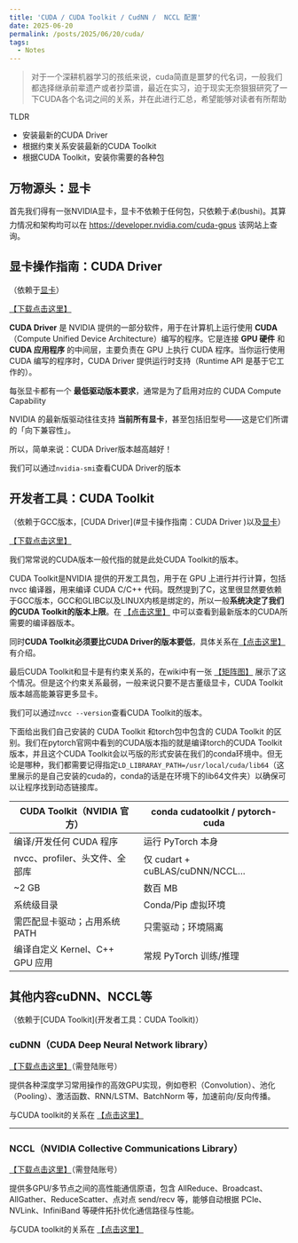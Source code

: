 ```yaml
---
title: 'CUDA / CUDA Toolkit / CudNN /  NCCL 配置'
date: 2025-06-20
permalink: /posts/2025/06/20/cuda/
tags:
  - Notes
---
```


> 对于一个深耕机器学习的孩纸来说，cuda简直是噩梦的代名词，一般我们都选择继承前辈遗产或者抄菜谱，最近在实习，迫于现实无奈狠狠研究了一下CUDA各个名词之间的关系，并在此进行汇总，希望能够对读者有所帮助

TLDR

* 安装最新的CUDA Driver
* 根据约束关系安装最新的CUDA Toolkit
* 根据CUDA Toolkit，安装你需要的各种包

## 万物源头：显卡

首先我们得有一张NVIDIA显卡，显卡不依赖于任何包，只依赖于💰(bushi)。其算力情况和架构均可以在 https://developer.nvidia.com/cuda-gpus 该网站上查询。

## 显卡操作指南：CUDA Driver 

（依赖于[显卡](#万物源头：显卡)）

[【下载点击这里】](https://www.nvidia.com/en-us/drivers/unix/)

**CUDA Driver** 是 NVIDIA 提供的一部分软件，用于在计算机上运行使用 **CUDA**（Compute Unified Device Architecture）编写的程序。它是连接 **GPU 硬件** 和 **CUDA 应用程序** 的中间层，主要负责在 GPU 上执行 CUDA 程序。当你运行使用 CUDA 编写的程序时，CUDA Driver 提供运行时支持（Runtime API 是基于它工作的）。

每张显卡都有一个 **最低驱动版本要求**，通常是为了启用对应的 CUDA Compute Capability 

NVIDIA 的最新版驱动往往支持 **当前所有显卡**，甚至包括旧型号――这是它们所谓的「向下兼容性」。

所以，简单来说：CUDA Driver版本越高越好！

我们可以通过`nvidia-smi`查看CUDA Driver的版本

## 开发者工具：CUDA Toolkit

（依赖于GCC版本，[CUDA Driver](#显卡操作指南：CUDA Driver )以及[显卡](#万物源头：显卡)） 

[【下载点击这里】](https://developer.nvidia.com/cuda-downloads)

我们常常说的CUDA版本一般代指的就是此处CUDA Toolkit的版本。

CUDA Toolkit是NVIDIA 提供的开发工具包，用于在 GPU 上进行并行计算，包括nvcc 编译器，用来编译 CUDA C/C++ 代码。既然提到了C，这里很显然要依赖于GCC版本，GCC和GLIBC以及LINUX内核是绑定的，所以一般**系统决定了我们的CUDA Toolkit的版本上限**。在 [【点击这里】](https://docs.nvidia.com/cuda/cuda-installation-guide-linux/index.html#host-compiler-support-policy) 中可以查看到最新版本的CUDA所需要的编译器版本。

同时**CUDA Toolkit必须要比CUDA Driver的版本要低**，具体关系在[【点击这里】](https://docs.nvidia.com/cuda/cuda-toolkit-release-notes/index.html#cuda-driver)有介绍。

最后CUDA Toolkit和显卡是有约束关系的，在wiki中有一张 [【矩阵图】](https://en.wikipedia.org/wiki/CUDA#GPUs_supported) 展示了这个情况。但是这个约束关系最弱，一般来说只要不是古董级显卡，CUDA Toolkit版本越高能兼容更多显卡。

我们可以通过`nvcc --version`查看CUDA Toolkit的版本。

下面给出我们自己安装的 CUDA Toolkit 和torch包中包含的 CUDA Toolkit 的区别。我们在pytorch官网中看到的CUDA版本指的就是编译torch的CUDA Toolkit版本，并且这个CUDA Toolkit会以丐版的形式安装在我们的conda环境中。但无论是哪种，我们都需要记得指定`LD_LIBRARAY_PATH=/usr/local/cuda/lib64`（这里展示的是自己安装的cuda的，conda的话是在环境下的lib64文件夹）以确保可以让程序找到动态链接库。

| **CUDA Toolkit（NVIDIA 官方）** | **conda cudatoolkit / pytorch-cuda** |
| ------------------------------- | ------------------------------------ |
| 编译/开发任何 CUDA 程序         | 运行 PyTorch 本身                    |
| nvcc、profiler、头文件、全部库  | 仅 cudart + cuBLAS/cuDNN/NCCL…       |
| ~2 GB                           | 数百 MB                              |
| 系统级目录                      | Conda/Pip 虚拟环境                   |
| 需匹配显卡驱动；占用系统 PATH   | 只需驱动；环境隔离                   |
| 编译自定义 Kernel、C++ GPU 应用 | 常规 PyTorch 训练/推理               |

## 其他内容cuDNN、NCCL等

（依赖于[CUDA Toolkit](开发者工具：CUDA Toolkit)）

### cuDNN（CUDA Deep Neural Network library）

 [【下载点击这里】](https://developer.nvidia.com/cudnn-downloads)（需登陆账号）

提供各种深度学习常用操作的高效GPU实现，例如卷积（Convolution）、池化（Pooling）、激活函数、RNN/LSTM、BatchNorm 等，加速前向/反向传播。

与CUDA toolkit的关系在 [【点击这里】](https://docs.nvidia.com/deeplearning/cudnn/backend/latest/reference/support-matrix.html)

------

### **NCCL**（NVIDIA Collective Communications Library）

 [【下载点击这里】](https://developer.nvidia.com/nccl/nccl-download)（需登陆账号）

提供多GPU/多节点之间的高性能通信原语，包含 AllReduce、Broadcast、AllGather、ReduceScatter、点对点 send/recv 等，能够自动根据 PCIe、NVLink、InfiniBand 等硬件拓扑优化通信路径与性能。

与CUDA toolkit的关系在 [【点击这里】](https://docs.nvidia.com/deeplearning/nccl/install-guide/index.html#softreq)